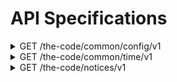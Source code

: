 # API Specifications
<details>
<summary> GET /the-code/common/config/v1 </summary>
&nbsp;

Get application configruation values.

### Request
<table>
    <thead>
        <tr>
            <th> Field </th>
            <th> Type </th>
            <th> Required </th>
            <th> Description </th>
        </tr>
    </thead>
    <tbody>
    </tbody>
</table>

### Response
<table>
    <thead>
        <tr>
            <th> Field </th>
            <th> Type </th>
            <th> Required </th>
            <th> Description </th>
        </tr>
    </thead>
    <tbody>
        <tr>
            <td> limit_api_call </td>
            <td> Bool </td>
            <td> ✅ </td>
            <td> Indicate application's api call limited. </td>
        </tr>
        <tr>
            <td> minimum_version </td>
            <td> String </td>
            <td> ✅ </td>
            <td> Available minimum application version. </td>
        </tr>
    </tbody>
</table>
</details><details>
<summary> GET /the-code/common/time/v1 </summary>
&nbsp;

Get server GMT time.

### Request
<table>
    <thead>
        <tr>
            <th> Field </th>
            <th> Type </th>
            <th> Required </th>
            <th> Description </th>
        </tr>
    </thead>
    <tbody>
    </tbody>
</table>

### Response
<table>
    <thead>
        <tr>
            <th> Field </th>
            <th> Type </th>
            <th> Required </th>
            <th> Description </th>
        </tr>
    </thead>
    <tbody>
    </tbody>
</table>
</details><details>
<summary> GET /the-code/notices/v1 </summary>
&nbsp;

Get the code application's notice list.

### Request
<table>
    <thead>
        <tr>
            <th> Field </th>
            <th> Type </th>
            <th> Required </th>
            <th> Description </th>
        </tr>
    </thead>
    <tbody>
        <tr>
            <td> locale </td>
            <td> String </td>
            <td> true </td>
            <td> Locale of notice. </td>
        </tr>
    </tbody>
</table>

### Response
<table>
    <thead>
        <tr>
            <th> Field </th>
            <th> Type </th>
            <th> Required </th>
            <th> Description </th>
        </tr>
    </thead>
    <tbody>
        <tr>
            <td> id </td>
            <td> String </td>
            <td> ✅ </td>
            <td> Identifier of the notice. </td>
        </tr>
        <tr>
            <td> url </td>
            <td> String </td>
            <td> ✅ </td>
            <td> The URL of notice. </td>
        </tr>
        <tr>
            <td> title </td>
            <td> String </td>
            <td> ✅ </td>
            <td> Title of the notice. </td>
        </tr>
        <tr>
            <td> createdAt </td>
            <td> String </td>
            <td> ✅ </td>
            <td> Created at of the notice. </td>
        </tr>
    </tbody>
</table>
</details>